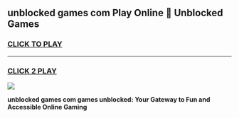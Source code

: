 
## unblocked games com Play Online 👋 Unblocked Games
<h3>
<a href="https://premium.freeplayer.one?title=unblocked_games_com&ref=19F">CLICK TO PLAY</a></h3>
<hr>

<h3>
<a href="https://premium.freeplayer.one?title=unblocked_games_com&ref=19F">CLICK 2 PLAY</a>
  
</h3>

<a href="https://premium.freeplayer.one?title=unblocked_games_com&ref=19F"><img src="https://clearcache.store/games.png"></a>


**unblocked games com games unblocked: Your Gateway to Fun and Accessible Online Gaming**

